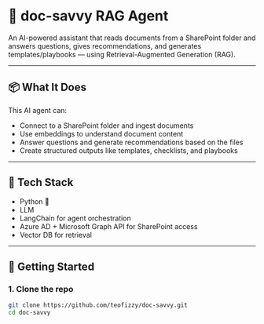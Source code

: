 # 🤖 doc-savvy RAG Agent

An AI-powered assistant that reads documents from a SharePoint folder and answers questions, gives recommendations, and generates templates/playbooks — using Retrieval-Augmented Generation (RAG).

---

## 📦 What It Does

This AI agent can:

- Connect to a SharePoint folder and ingest documents
- Use embeddings to understand document content
- Answer questions and generate recommendations based on the files
- Create structured outputs like templates, checklists, and playbooks

---

## 🧠 Tech Stack

- Python 🐍
- LLM
- LangChain for agent orchestration
- Azure AD + Microsoft Graph API for SharePoint access
- Vector DB for retrieval

---

## 🚀 Getting Started

### 1. Clone the repo

```bash
git clone https://github.com/teofizzy/doc-savvy.git
cd doc-savvy
